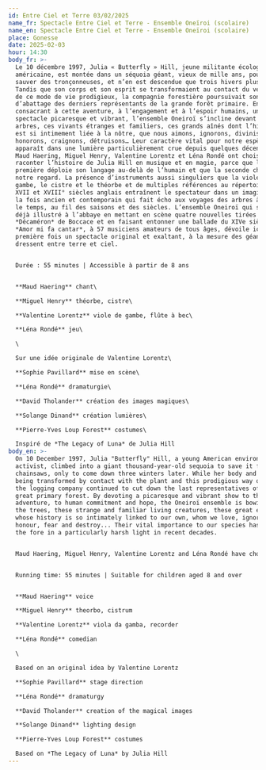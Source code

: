 ```yaml
---
id: Entre Ciel et Terre 03/02/2025
name_fr: Spectacle Entre Ciel et Terre - Ensemble Oneïroi (scolaire)
name_en: Spectacle Entre Ciel et Terre - Ensemble Oneïroi (scolaire)
place: Gonesse
date: 2025-02-03
hour: 14:30
body_fr: >-
  Le 10 décembre 1997, Julia « Butterfly » Hill, jeune militante écologiste
  américaine, est montée dans un séquoia géant, vieux de mille ans, pour le
  sauver des tronçonneuses, et n’en est descendue que trois hivers plus tard.
  Tandis que son corps et son esprit se transformaient au contact du végétal et
  de ce mode de vie prodigieux, la compagnie forestière poursuivait son œuvre
  d’abattage des derniers représentants de la grande forêt primaire. En
  consacrant à cette aventure, à l’engagement et à l’espoir humains, un
  spectacle picaresque et vibrant, l’ensemble Oneiroï s’incline devant les
  arbres, ces vivants étranges et familiers, ces grands aînés dont l’histoire
  est si intimement liée à la nôtre, que nous aimons, ignorons, divinisons,
  honorons, craignons, détruisons… Leur caractère vital pour notre espèce
  apparaît dans une lumière particulièrement crue depuis quelques décennies.
  Maud Haering, Miguel Henry, Valentine Lorentz et Léna Rondé ont choisi de
  raconter l’histoire de Julia Hill en musique et en magie, parce que la
  première déploie son langage au-delà de l’humain et que la seconde change
  notre regard. La présence d’instruments aussi singuliers que la viole de
  gambe, le cistre et le théorbe et de multiples références au répertoire des
  XVII et XVIII° siècles anglais entraînent le spectateur dans un imaginaire à
  la fois ancien et contemporain qui fait écho aux voyages des arbres à travers
  le temps, au fil des saisons et des siècles. L’ensemble Oneiroï qui s’était
  déjà illustré à l’abbaye en mettant en scène quatre nouvelles tirées du
  *Décaméron* de Boccace et en faisant entonner une ballade du XIVe siècle,
  *Amor mi fa cantar*, à 57 musiciens amateurs de tous âges, dévoile ici pour la
  première fois un spectacle original et exaltant, à la mesure des géants qui se
  dressent entre terre et ciel.


  Durée : 55 minutes | Accessible à partir de 8 ans


  **Maud Haering** chant\

  **Miguel Henry** théorbe, cistre\

  **Valentine Lorentz** viole de gambe, flûte à bec\

  **Léna Rondé** jeu\

  \

  Sur une idée originale de Valentine Lorentz\

  **Sophie Pavillard** mise en scène\

  **Léna Rondé** dramaturgie\

  **David Tholander** création des images magiques\

  **Solange Dinand** création lumières\

  **Pierre-Yves Loup Forest** costumes\

  Inspiré de *The Legacy of Luna* de Julia Hill
body_en: >-
  On 10 December 1997, Julia "Butterfly" Hill, a young American environmental
  activist, climbed into a giant thousand-year-old sequoia to save it from the
  chainsaws, only to come down three winters later. While her body and mind were
  being transformed by contact with the plant and this prodigious way of life,
  the logging company continued to cut down the last representatives of the
  great primary forest. By devoting a picaresque and vibrant show to this
  adventure, to human commitment and hope, the Oneiroï ensemble is bowing before
  the trees, these strange and familiar living creatures, these great elders
  whose history is so intimately linked to our own, whom we love, ignore, deify,
  honour, fear and destroy... Their vital importance to our species has come to
  the fore in a particularly harsh light in recent decades. 


  Maud Haering, Miguel Henry, Valentine Lorentz and Léna Rondé have chosen to tell the story of Julia Hill through music and magic, because the former unfolds its language beyond the human and the latter changes the way we look at things. The presence of instruments as unusual as the viola da gamba, the cistrum and the theorbo, and the many references to the repertoire of the 17th and 18th centuries in England, take the audience into an imaginary world that is both ancient and contemporary, echoing the journeys of trees through time, over the seasons and the centuries. The Oneiroï ensemble, which has already made a name for itself at the abbey by staging four short stories taken from Boccaccio's Decameron and by getting 57 amateur musicians of all ages to sing a 14th-century ballad, Amor mi fa cantar, here unveils for the first time an original and exhilarating show, on a par with the giants that stand between earth and sky.


  Running time: 55 minutes | Suitable for children aged 8 and over


  **Maud Haering** voice

  **Miguel Henry** theorbo, cistrum

  **Valentine Lorentz** viola da gamba, recorder

  **Léna Rondé** comedian

  \

  Based on an original idea by Valentine Lorentz

  **Sophie Pavillard** stage direction

  **Léna Rondé** dramaturgy

  **David Tholander** creation of the magical images

  **Solange Dinand** lighting design

  **Pierre-Yves Loup Forest** costumes

  Based on *The Legacy of Luna* by Julia Hill
---
```

